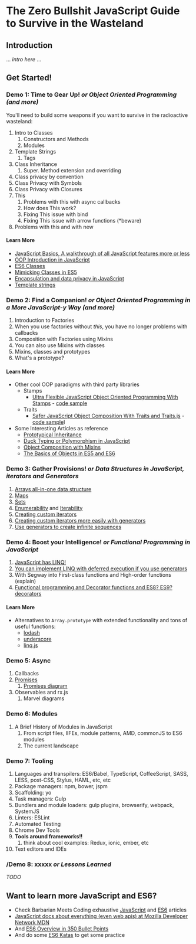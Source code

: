 # The Zero Bullshit JavaScript Guide to Survive in the Wasteland

## Introduction

... *intro here* ...

## Get Started!

### Demo 1: Time to Gear Up! *or Object Oriented Programming (and more)*

You'll need to build some weapons if you want to survive in the radioactive wasteland:

1. Intro to Classes
    1. Constructors and Methods
    1. Modules
1. Template Strings
    1. Tags
1. Class Inheritance
    1. Super. Method extension and overriding
1. Class privacy by convention
1. Class Privacy with Symbols
1. Class Privacy with Closures
1. This
    1. Problems with this with async callbacks
    1. How does This work? 
    1. Fixing This issue with bind
    1. Fixing This issue with arrow functions (*beware)
1. Problems with this and with new

#### Learn More

* [JavaScript Basics, A walkthrough of all JavaScript features more or less](http://www.barbarianmeetscoding.com/blog/2015/09/06/the-basic-ingredients-of-javascript-mancy-an-introduction-to-javascript-and-ecmascript-6-for-c-sharp-developers/)
* [OOP Introduction in JavaScript](http://www.barbarianmeetscoding.com/blog/2015/11/23/an-introduction-to-object-oriented-programming-in-javascript-for-c-sharp-developers/)
* [ES6 Classes](http://www.barbarianmeetscoding.com/blog/2015/12/20/white-tower-summoning-enhanced-the-marvels-of-es6-classes/)
* [Mimicking Classes in ES5](http://www.barbarianmeetscoding.com/blog/2015/12/14/white-tower-summoning-mimicking-c-sharp-classical-inheritance-in-javascript/)
* [Encapsulation and data privacy in JavaScript](http://www.barbarianmeetscoding.com/blog/2015/11/30/summoning-fundamentals-a-three-part-introduction-to-oop-in-javascript-encapsulation/)
* [Template strings](http://www.barbarianmeetscoding.com/blog/2015/10/19/mastering-the-arcane-art-of-javascript-mancy-for-csharp-developers-a-guide-to-strings-finding-the-right-words-and-proper-spell-intonation/)

### Demo 2: Find a Companion! *or Object Oriented Programming in a More JavaScript-y Way (and more)*

1. Introduction to Factories
1. When you use factories without *this*, you have no longer problems with callbacks
1. Composition with Factories using Mixins
1. You can also use Mixins with classes
1. Mixins, classes and prototypes
1. What's a prototype?

#### Learn More

* Other cool OOP paradigms with third party libraries
    * Stamps 
        * [Ultra Flexible JavaScript Object Oriented Programming With Stamps](http://www.barbarianmeetscoding.com/blog/2016/01/18/javascript-ultra-flexible-object-oriented-programming-with-stamps/) - [code sample](http://jsbin.com/duyelal/edit?js,console)
    * Traits 
        * [Safer JavaScript Object Composition With Traits and Traits.js](http://www.barbarianmeetscoding.com/blog/2016/01/04/safer-javascript-object-composition-with-traits-and-traits-dot-js/) - [code sample](http://jsbin.com/zareyu/edit?js,console)I
* Some Interesting Articles as reference
    * [Prototypical Inheritance](http://www.barbarianmeetscoding.com/blog/2015/12/07/summoning-fundamentals-a-three-part-introduction-to-oop-in-javascript-ii-inheritance/)
    * [Duck Typing or Polymorphism in JavaScript](http://www.barbarianmeetscoding.com/blog/2015/12/09/summoning-fundamentals-a-three-part-introduction-to-oop-in-javascript-for-csharp-developers-iii-polymorphism/)
    * [Object Composition with Mixins](http://www.barbarianmeetscoding.com/blog/2015/12/28/black-tower-summoning-object-composition-with-mixins/)
    * [The Basics of Objects in ES5 and ES6](http://www.barbarianmeetscoding.com/blog/2015/10/08/mastering-the-arcane-art-of-javascript-mancy-on-summoning-servants-and-critters-or-the-basics-of-objects/)

### Demo 3: Gather Provisions! *or Data Structures in JavaScript, iterators and Generators*

1. [Arrays all-in-one data structure](http://bit.ly/javascriptmancy-arrays)
1. [Maps](http://bit.ly/javascriptmancy-data-structures-maps)
1. [Sets](http://bit.ly/javascriptmancy-data-structures-sets)
1. [Enumerability](http://jsfiddle.net/vintharas/1j7m9eLh/) and [Iterability](http://jsfiddle.net/vintharas/tq93y7eg/) 
1. [Creating custom iterators](http://jsfiddle.net/vintharas/jd9vs611/)
1. [Creating custom iterators more easily with generators](http://jsfiddle.net/vintharas/o1bgt628/)
1. [Use generators to create infinite sequences](http://jsfiddle.net/vintharas/wkb96j00/)

### Demo 4: Boost your Intelligence! *or Functional Programming in JavaScript*

1. [JavaScript has LINQ!](http://jsfiddle.net/vintharas/rpgu6dqj/)
1. [You can implement LINQ with deferred execution if you use generators](http://jsfiddle.net/vintharas/716k6tx2/)
1. With Segway into First-class functions and High-order functions (explain)
1. [Functional programming and Decorator functions and ES8? ES9? decorators](http://bit.ly/javascriptmancy-fp-create-abstractions)

#### Learn More

* Alternatives to `Array.prototype` with extended functionality and tons of useful functions:
    * [lodash](https://lodash.com/)
    * [underscore](http://underscorejs.org/)
    * [linq.js](https://linqjs.codeplex.com/)

### Demo 5: Async

1. Callbacks
1. [Promises](http://bit.ly/javascriptmancy-async-promises-kittens)
    1. [Promises diagram](https://mdn.mozillademos.org/files/8633/promises.png)
1. Observables and rx.js
    1. Marvel diagrams

### Demo 6: Modules

1. A Brief History of Modules in JavaScript
    1. From script files, IIFEs, module patterns, AMD, commonJS to ES6 modules
    1. The current landscape

### Demo 7: Tooling

1. Languages and transpilers: ES6/Babel, TypeScript, CoffeeScript, SASS, LESS, post-CSS, Stylus, HAML, etc, etc
1. Package managers: npm, bower, jspm
1. Scaffolding: yo
1. Task managers: Gulp
1. Bundlers and module loaders: gulp plugins, browserify, webpack, SystemJS
1. Linters: ESLint
1. Automated Testing
1. Chrome Dev Tools
1. **Tools around frameworks!!**
    1. think about cool examples: Redux, ionic, ember, etc
1. Text editors and IDEs

### /Demo 8: xxxxx *or Lessons Learned*

*TODO*

## Want to learn more JavaScript and ES6?

* Check Barbarian Meets Coding exhaustive [JavaScript](http://www.barbarianmeetscoding.com/blog/categories/javascript/) and [ES6](http://www.barbarianmeetscoding.com/blog/categories/es6/) articles
* [JavaScript docs about everything (even web apis) at Mozilla Developer Network MDN]()
* And [ES6 Overview in 350 Bullet Points](https://ponyfoo.com/articles/es6)
* And do some [ES6 Katas](http://es6katas.org/) to get some practice

